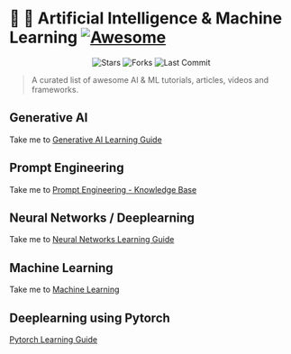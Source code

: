 #  🧠 🤖 Artificial Intelligence & Machine Learning [![Awesome](https://awesome.re/badge-flat2.svg)](https://awesome.re)
<p align="center">
  <img alt="Stars" src="https://img.shields.io/github/stars/jsuarezruiz/awesome-dotnet-maui?style=flat-square&color=blue" />
  <img alt="Forks" src="https://img.shields.io/github/forks/jsuarezruiz/awesome-dotnet-maui?style=flat-square&color=green" />
  <img alt="Last Commit" src="https://img.shields.io/github/last-commit/jsuarezruiz/awesome-dotnet-maui?style=flat-square" />
</p>

> A curated list of awesome AI & ML tutorials, articles, videos and frameworks.

## Generative AI

Take me to [Generative AI Learning Guide](LLM-Learning-Guide.md)

## Prompt Engineering

Take me to [Prompt Engineering - Knowledge Base](prompt-engineering-resources.md)

## Neural Networks / Deeplearning

Take me to [Neural Networks Learning Guide](nn-dl.md)

## Machine Learning

Take me to [Machine Learning](ml.md)

## Deeplearning using Pytorch
[Pytorch Learning Guide]()

